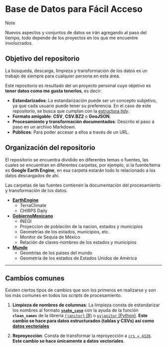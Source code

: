 # Base de Datos para Fácil Acceso

> [!NOTE]
> Nuevos aspectos y conjuntos de datos se irán agregando al paso del tiempo, todo depende de los proyectos en los que me encuentre involucrados.

## Objetivo del repositorio

La búsqueda, descarga, limpieza y transformación de los datos es un trabajo de siempre para cualquier persona en esta área.

Este repositorio es resultado del un proyecto personal cuyo objetivo es **tener datos como me gusta tenerlos**, es decir:

- **Estandarizados**: La estandarización puede ser un concepto subjetivo, ya que cada usuario puede tener su preferencia. En el caso de este repositorio, se busca que cumplan con la [estructura _tidy_](https://tidyr.tidyverse.org/articles/tidy-data.html#tidy-data).
- **Formato amigable**: **CSV**, **CSV.BZ2** o **GeoJSON**.
- **Procesamiento y transformación documentados**: Descrito el paso a paso en un archivo Markdown.
- **Públicos**: Para poder accesar a ellos a través de un URL.

## Organización del repositorio

El repositorio se encuentra dividido en diferentes temas o fuentes, las cuales se encuentran en diferentes carpetas, por ejemplo, si la fuente/tema es **Google Earth Engine**, en esa carpeta estarán todo lo relacionado a los datos descargados de ahí.

Las carpetas de las fuentes contienen la documentación del procesamiento y transformación de los datos. 

* [**EarthEngine**](https://github.com/isaacarroyov/datos_facil_acceso/tree/main/EarthEngine)
  * TerraClimate
  * CHIRPS Daily
* [**GobiernoMexicano**](https://github.com/isaacarroyov/datos_facil_acceso/tree/main/GobiernoMexicano)
  * INEGI
  * Proyeccion de población de la nacion, estados y municipios
  * Geometrías de los estados, municipios, etc.
  * Monitor de Sequía de México
  * Relación de claves-nombres de los estados y municipios
* [**Mundo**](https://github.com/isaacarroyov/datos_facil_acceso/tree/main/Mundo)
  * Geomtrías de los países del mundo
  * Geometría de los estados de Estados Unidos de América

---

## Cambios comunes

Existen ciertos tipos de cambios que son los primeros en realizarse y son los más comunes en todos los _scripts_ de procesamiento. 

1. **Limpieza de nombres de columnas**: La limpieza consta de estandarizar los nombres al formato [**`snake_case`**](https://developer.mozilla.org/en-US/docs/Glossary/Snake_case) con la ayuda de la función **`clean_names`** de la librería [`{janitor}` (R)](https://sfirke.github.io/janitor/index.html) o [`pyjanitor` (Python)](https://pyjanitor-devs.github.io/pyjanitor/). **Este cambio se hace para datos estructurados (tablas y CSVs) así como [datos vectoriales](https://docs.qgis.org/3.34/es/docs/gentle_gis_introduction/vector_data.html)**

2. **Reproyección**: Consta de transformar la reproyección a [`crs = 4326`](https://epsg.io/4326). **Este cambio se hace únicamente a datos vectoriales**.
